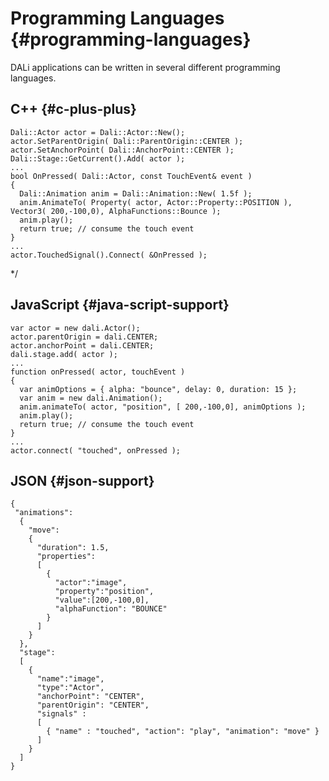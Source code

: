 <!--
/**-->

# Programming Languages {#programming-languages}

DALi applications can be written in several different programming languages.

## C++ {#c-plus-plus}

~~~{.cpp}
Dali::Actor actor = Dali::Actor::New();
actor.SetParentOrigin( Dali::ParentOrigin::CENTER );
actor.SetAnchorPoint( Dali::AnchorPoint::CENTER );
Dali::Stage::GetCurrent().Add( actor );
...
bool OnPressed( Dali::Actor, const TouchEvent& event )
{
  Dali::Animation anim = Dali::Animation::New( 1.5f );
  anim.AnimateTo( Property( actor, Actor::Property::POSITION ), Vector3( 200,-100,0), AlphaFunctions::Bounce );
  anim.play();
  return true; // consume the touch event
}
...
actor.TouchedSignal().Connect( &OnPressed );
~~~

*/

## JavaScript {#java-script-support}

~~~{.js}
var actor = new dali.Actor();
actor.parentOrigin = dali.CENTER;
actor.anchorPoint = dali.CENTER;
dali.stage.add( actor );
...
function onPressed( actor, touchEvent )
{
  var animOptions = { alpha: "bounce", delay: 0, duration: 15 };
  var anim = new dali.Animation();
  anim.animateTo( actor, "position", [ 200,-100,0], animOptions );
  anim.play();
  return true; // consume the touch event
}
...
actor.connect( "touched", onPressed );

~~~

## JSON {#json-support}

~~~{.json}
{
 "animations":
  {
    "move":
    {
      "duration": 1.5,
      "properties":
      [
        {
          "actor":"image",
          "property":"position",
          "value":[200,-100,0],
          "alphaFunction": "BOUNCE"
        }
      ]
    }
  },
  "stage":
  [
    {
      "name":"image",
      "type":"Actor",
      "anchorPoint": "CENTER",
      "parentOrigin": "CENTER",
      "signals" :
      [
        { "name" : "touched", "action": "play", "animation": "move" }
      ]
    }
  ]
}
~~~